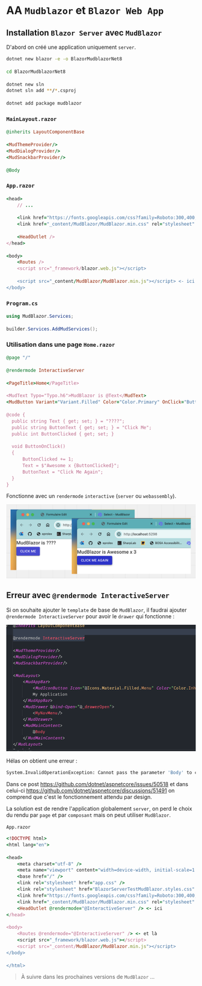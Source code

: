 # AA `Mudblazor` et `Blazor Web App`



## Installation `Blazor Server` avec `MudBlazor`

D'abord on créé une application uniquement `server`.

```bash
dotnet new blazor -e -o BlazorMudblazorNet8

cd BlazorMudblazorNet8

dotnet new sln
dotnet sln add **/*.csproj

dotnet add package mudblazor
```



### `MainLayout.razor`

```ruby
@inherits LayoutComponentBase

<MudThemeProvider/>
<MudDialogProvider/>
<MudSnackbarProvider/>

@Body
```



### `App.razor`

```ruby
<head>
    // ...
    
    <link href="https://fonts.googleapis.com/css?family=Roboto:300,400,500,700&display=swap" rel="stylesheet" /> <- ici
    <link href="_content/MudBlazor/MudBlazor.min.css" rel="stylesheet" /> <- ici

    <HeadOutlet />
</head>

<body>
    <Routes />
    <script src="_framework/blazor.web.js"></script>
    
    <script src="_content/MudBlazor/MudBlazor.min.js"></script> <- ici
</body>
```



### `Program.cs`

```cs
using MudBlazor.Services;

builder.Services.AddMudServices();
```



### Utilisation dans une page `Home.razor`

```ruby
@page "/"

@rendermode InteractiveServer

<PageTitle>Home</PageTitle>

<MudText Typo="Typo.h6">MudBlazor is @Text</MudText>
<MudButton Variant="Variant.Filled" Color="Color.Primary" OnClick="ButtonOnClick">@ButtonText</MudButton>

@code {
  public string Text { get; set; } = "????";
  public string ButtonText { get; set; } = "Click Me";
  public int ButtonClicked { get; set; }

  void ButtonOnClick()
  {
      ButtonClicked += 1;
      Text = $"Awesome x {ButtonClicked}";
      ButtonText = "Click Me Again";
  }
}
```

Fonctionne avec un `rendermode` `interactive` (`server` ou `webassembly`).

<img src="assets/nteractive-button-blazor-mud.png" alt="nteractive-button-blazor-mud" />



## Erreur avec `@rendermode InteractiveServer`

Si on souhaite ajouter le `template` de base de `MudBlazor`, il faudrai ajouter `@rendermode InteractiveServer` pour avoir le `drawer` qui fonctionne :

<img src="assets/render-mode-for-mud-drawer.png" alt="render-mode-for-mud-drawer" style="zoom: 67%;" />

Hélas on obtient une erreur :

```bash
System.InvalidOperationException: Cannot pass the parameter 'Body' to component 'MainLayout' with rendermode 'InteractiveServerRenderMode'. This is because the parameter is of the delegate type 'Microsoft.AspNetCore.Components.RenderFragment', which is arbitrary code and cannot be serialized.
```

Dans ce post https://github.com/dotnet/aspnetcore/issues/50518 et dans celui-ci https://github.com/dotnet/aspnetcore/discussions/51491 on comprend que c'est le fonctionnement attendu par design.

La solution est de rendre l'application globalement `server`, on perd le choix du rendu par `page` et par `composant` mais on peut utiliser `MudBlazor`.

`App.razor`

```ruby
<!DOCTYPE html>
<html lang="en">

<head>
    <meta charset="utf-8" />
    <meta name="viewport" content="width=device-width, initial-scale=1.0" />
    <base href="/" />
    <link rel="stylesheet" href="app.css" />
    <link rel="stylesheet" href="BlazorServerTestMudBlazor.styles.css" />
    <link href="https://fonts.googleapis.com/css?family=Roboto:300,400,500,700&display=swap" rel="stylesheet" />
    <link href="_content/MudBlazor/MudBlazor.min.css" rel="stylesheet" />
    <HeadOutlet @rendermode="@InteractiveServer" /> <- ici
</head>

<body>
    <Routes @rendermode="@InteractiveServer" /> <- et là
    <script src="_framework/blazor.web.js"></script>
    <script src="_content/MudBlazor/MudBlazor.min.js"></script>
</body>

</html>
```



> À suivre dans les prochaines versions de `MudBlazor` ...